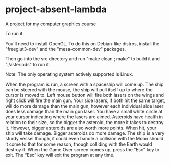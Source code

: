 project-absent-lambda
=====================

A project for my computer graphics course

To run it:

You'll need to install OpenGL. To do this on Debian-like distros,
install the "freeglut3-dev" and the "mesa-common-dev" packages.

Then go into the src directory and run "make clean ; make" to
build it and "./asteriods" to run it.

Note: The only operating system actively supported is Linux.

When the program is run, a screen with a spaceship will come up. The ship can be steered with
the mouse, the ship will pull itself up to where the cursor is moved to. Left mouse button will fire both
lasers on the wings and right click will fire the main gun. Your side lasers, if both hit the same target,
will do more damage than the main gun, however each individual side laser does less damage than the
main gun laser. You have a small white circle at your cursor indicating where the lasers are aimed.
Asteroids have health in relation to their size, so the bigger the asteroid, the more it takes to destroy it.
However, bigger asteroids are also worth more points. When hit, your ship will take damage. Bigger
asteroids do more damage. The ship is a very sturdy vessel though, it could even handle a collision with
the Moon should it come to that for some reason, though colliding with the Earth would destroy it.
When the Game Over screen comes up, press the “Esc” key to exit. The “Esc” key will exit the
program at any time.
